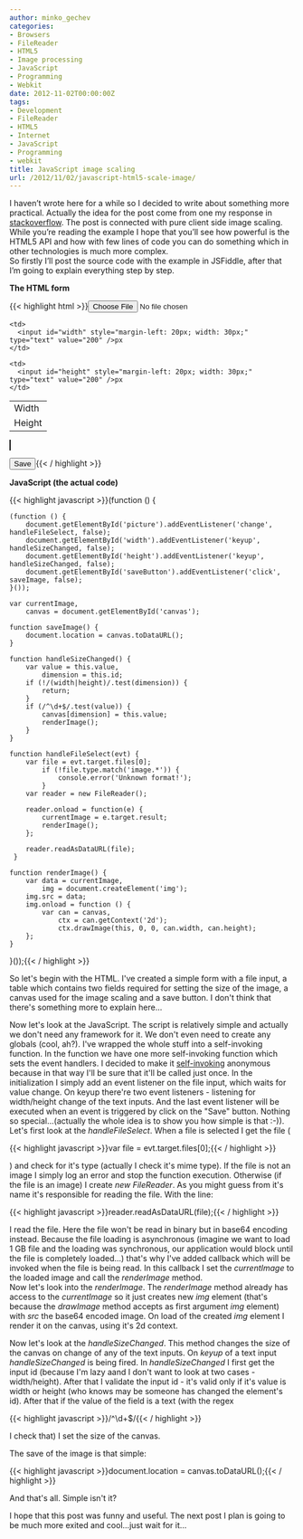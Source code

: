 ```yaml
---
author: minko_gechev
categories:
- Browsers
- FileReader
- HTML5
- Image processing
- JavaScript
- Programming
- Webkit
date: 2012-11-02T00:00:00Z
tags:
- Development
- FileReader
- HTML5
- Internet
- JavaScript
- Programming
- webkit
title: JavaScript image scaling
url: /2012/11/02/javascript-html5-scale-image/
---
```


I haven’t wrote here for a while so I decided to write about something more practical. Actually the idea for the post come from one my response in <a title="StackOverflow" href="http://stackoverflow.com/questions/13177698/select-an-image-and-manipulate-it-in-javascript-no-form-submission/13178084#13178084" target="_blank">stackoverflow</a>. The post is connected with pure client side image scaling. While you’re reading the example I hope that you’ll see how powerful is the HTML5 API and how with few lines of code you can do something which in other technologies is much more complex.  
So firstly I’ll post the source code with the example in JSFiddle, after that I’m going to explain everything step by step.

**The HTML form**

{{< highlight html >}}<input id="picture" type="file" name="picture" />
<table>
  
  <tr>
    <td>
      Width
    </td>
    
    
    <td>
      <input id="width" style="margin-left: 20px; width: 30px;" type="text" value="200" />px
    </td>
    
  </tr>
  
  
  <tr>
    <td>
      Height
    </td>
    
    
    <td>
      <input id="height" style="margin-left: 20px; width: 30px;" type="text" value="200" />px
    </td>
    
  </tr>
  
  
</table>
<canvas width="200" height="200" style="border: 1px solid black;" id="canvas"></canvas>


<button id="saveButton">Save</button>{{< / highlight >}}

**JavaScript (the actual code)**

{{< highlight javascript >}}(function () {

    (function () {
        document.getElementById('picture').addEventListener('change', handleFileSelect, false);
        document.getElementById('width').addEventListener('keyup', handleSizeChanged, false);
        document.getElementById('height').addEventListener('keyup', handleSizeChanged, false);
        document.getElementById('saveButton').addEventListener('click', saveImage, false);
    }());

    var currentImage,
        canvas = document.getElementById('canvas');

    function saveImage() {
        document.location = canvas.toDataURL();
    }

    function handleSizeChanged() {
        var value = this.value,
            dimension = this.id;                
        if (!/(width|height)/.test(dimension)) {
            return;
        }
        if (/^\d+$/.test(value)) {
            canvas[dimension] = this.value;
            renderImage();
        }
    }

    function handleFileSelect(evt) {
        var file = evt.target.files[0];
            if (!file.type.match('image.*')) {
                console.error('Unknown format!');
            }
        var reader = new FileReader();

        reader.onload = function(e) {
            currentImage = e.target.result;            
            renderImage();
        };

        reader.readAsDataURL(file);
     }

    function renderImage() {
        var data = currentImage,
            img = document.createElement('img');
        img.src = data;
        img.onload = function () {
            var can = canvas,
                ctx = can.getContext('2d');
                ctx.drawImage(this, 0, 0, can.width, can.height);
        };
    }
}());{{< / highlight >}}



So let's begin with the HTML. I've created a simple form with a file input, a table which contains two fields required for setting the size of the image, a canvas used for the image scaling and a save button. I don't think that there's something more to explain here...

Now let's look at the JavaScript. The script is relatively simple and actually we don't need any framework for it. We don't even need to create any globals (cool, ah?). I've wrapped the whole stuff into a self-invoking function. In the function we have one more self-invoking function which sets the event handlers. I decided to make it <a href="https://blog.mgechev.com/2012/08/29/self-invoking-functions-in-javascript/" target="_blank">self-invoking</a> anonymous because in that way I'll be sure that it'll be called just once. In the initialization I simply add an event listener on the file input, which waits for value change. On keyup there're two event listeners - listening for width/height change of the text inputs. And the last event listener will be executed when an event is triggered by click on the "Save" button. Nothing so special...(actually the whole idea is to show you how simple is that :-)).  
Let's first look at the *handleFileSelect*. When a file is selected I get the file (

{{< highlight javascript >}}var file = evt.target.files[0];{{< / highlight >}}

) and check for it's type (actually I check it's mime type). If the file is not an image I simply log an error and stop the function execution. Otherwise (if the file is an image) I create *new FileReader*. As you might guess from it's name it's responsible for reading the file. With the line:

{{< highlight javascript >}}reader.readAsDataURL(file);{{< / highlight >}}

I read the file. Here the file won't be read in binary but in base64 encoding instead. Because the file loading is asynchronous (imagine we want to load 1 GB file and the loading was synchronous, our application would block until the file is completely loaded...) that's why I've added callback which will be invoked when the file is being read. In this callback I set the *currentImage* to the loaded image and call the *renderImage* method.  
Now let's look into the *renderImage*. The *renderImage* method already has access to the *currentImage* so it just creates new *img* element (that's because the *drawImage* method accepts as first argument *img* element) with *src* the base64 encoded image. On load of the created *img* element I render it on the canvas, using it's 2d context.

Now let's look at the *handleSizeChanged*. This method changes the size of the canvas on change of any of the text inputs. On *keyup* of a text input *handleSizeChanged* is being fired. In *handleSizeChanged* I first get the input id (because I'm lazy aand I don't want to look at two cases - width/height). After that I validate the input id - it's valid only if it's value is width or height (who knows may be someone has changed the element's id). After that if the value of the field is a text (with the regex

{{< highlight javascript >}}/^\d+$/{{< / highlight >}}

I check that) I set the size of the canvas.

The save of the image is that simple:

{{< highlight javascript >}}document.location = canvas.toDataURL();{{< / highlight >}}

And that's all. Simple isn't it?

I hope that this post was funny and useful. The next post I plan is going to be much more exited and cool...just wait for it...